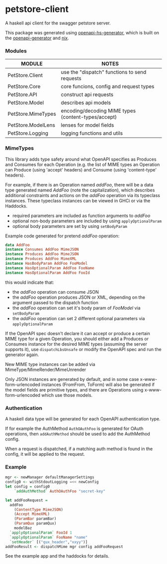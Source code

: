 # petstore-client

A haskell api client for the swagger petstore server.

This package was generated using [openapi-hs-generator](https://github.com/obsidiansystems/openapi-hs-generator), which is built on the [openapi-generator](https://openapi-generator.tech/) and [nix](https://nixos.org).

### Modules

| MODULE              | NOTES                                               |
| ------------------- | --------------------------------------------------- |
| PetStore.Client    | use the "dispatch" functions to send requests       |
| PetStore.Core      | core funcions, config and request types             |
| PetStore.API       | construct api requests                              |
| PetStore.Model     | describes api models                                |
| PetStore.MimeTypes | encoding/decoding MIME types (content-types/accept) |
| PetStore.ModelLens | lenses for model fields                             |
| PetStore.Logging   | logging functions and utils                         |


### MimeTypes

This library adds type safety around what OpenAPI specifies as
Produces and Consumes for each Operation (e.g. the list of MIME types an
Operation can Produce (using 'accept' headers) and Consume (using 'content-type' headers).

For example, if there is an Operation named _addFoo_, there will be a
data type generated named _AddFoo_ (note the capitalization), which
describes additional constraints and actions on the _addFoo_ operation
via its typeclass instances. These typeclass instances can be viewed
in GHCi or via the Haddocks.

* required parameters are included as function arguments to _addFoo_
* optional non-body parameters are included by using  `applyOptionalParam`
* optional body parameters are set by using  `setBodyParam`

Example code generated for pretend _addFoo_ operation: 

```haskell
data AddFoo 	
instance Consumes AddFoo MimeJSON
instance Produces AddFoo MimeJSON
instance Produces AddFoo MimeXML
instance HasBodyParam AddFoo FooModel
instance HasOptionalParam AddFoo FooName
instance HasOptionalParam AddFoo FooId
```

this would indicate that:

* the _addFoo_ operation can consume JSON
* the _addFoo_ operation produces JSON or XML, depending on the argument passed to the dispatch function
* the _addFoo_ operation can set it's body param of _FooModel_ via `setBodyParam`
* the _addFoo_ operation can set 2 different optional parameters via `applyOptionalParam`

If the OpenAPI spec doesn't declare it can accept or produce a certain
MIME type for a given Operation, you should either add a Produces or
Consumes instance for the desired MIME types (assuming the server
supports it), use `dispatchLbsUnsafe` or modify the OpenAPI spec and
run the generator again.

New MIME type instances can be added via MimeType/MimeRender/MimeUnrender

Only JSON instances are generated by default, and in some case
x-www-form-urlencoded instances (FromFrom, ToForm) will also be
generated if the model fields are primitive types, and there are
Operations using x-www-form-urlencoded which use those models.

### Authentication

A haskell data type will be generated for each OpenAPI authentication type.

If for example the AuthMethod `AuthOAuthFoo` is generated for OAuth operations, then
`addAuthMethod` should be used to add the AuthMethod config.

When a request is dispatched, if a matching auth method is found in
the config, it will be applied to the request.

### Example

```haskell
mgr <- newManager defaultManagerSettings
config0 <- withStdoutLogging =<< newConfig 
let config = config0
    `addAuthMethod` AuthOAuthFoo "secret-key"

let addFooRequest = 
  addFoo 
    (ContentType MimeJSON) 
    (Accept MimeXML) 
    (ParamBar paramBar)
    (ParamQux paramQux)
    modelBaz
  `applyOptionalParam` FooId 1
  `applyOptionalParam` FooName "name"
  `setHeader` [("qux_header","xxyy")]
addFooResult <- dispatchMime mgr config addFooRequest
```

See the example app and the haddocks for details.
